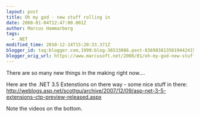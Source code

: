 ```yaml
---
layout: post
title: Oh my god - new stuff rolling in
date: 2008-01-04T12:47:00.001Z
author: Marcus Hammarberg
tags:
  - .NET
modified_time: 2010-12-14T15:20:33.371Z
blogger_id: tag:blogger.com,1999:blog-36533086.post-8369838135019442415
blogger_orig_url: https://www.marcusoft.net/2008/01/oh-my-god-new-stuff-rolling-in.html
---
```


There are so many new things in the making right now....

Here are the .NET 3.5 Extenstions on there way - some nice stuff in
there:
<http://weblogs.asp.net/scottgu/archive/2007/12/09/asp-net-3-5-extensions-ctp-preview-released.aspx>

Note the videos on the bottom.

